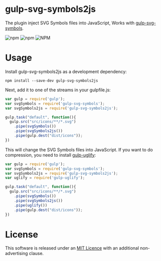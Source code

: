 # gulp-svg-symbols2js
The plugin inject SVG Symbols files into JavaScript, Works with [gulp-svg-symbols](https://www.npmjs.com/package/gulp-svg-symbols).

![npm](https://img.shields.io/npm/v/gulp-svg-symbols2js.svg)
![npm](https://img.shields.io/npm/dm/gulp-svg-symbols2js.svg)
![NPM](https://img.shields.io/npm/l/gulp-svg-symbols2js.svg)

# Usage

Install gulp-svg-symbols2js as a development dependency:
```
npm install --save-dev gulp-svg-symbols2js
```

Next, add it to one of the streams in your gulpfile.js:
```js
var gulp = require('gulp');
var svgSymbols = require('gulp-svg-symbols');
var svgSymbols2js = require('gulp-svg-symbols2js');

gulp.task("default", function(){
  gulp.src("src/icons/**/*.svg")
    .pipe(svgSymbols())
    .pipe(svgSymbols2js())
    .pipe(gulp.dest("dist/icons"));
})
```

This will change the SVG Symbols files into JavaScript. If you want to do compression, you need to install [gulp-uglify](https://www.npmjs.com/package/gulp-uglify):
```js
var gulp = require('gulp');
var svgSymbols = require('gulp-svg-symbols');
var svgSymbols2js = require('gulp-svg-symbols2js');
var uglify = require('gulp-uglify');

gulp.task("default", function(){
  gulp.src("src/icons/**/*.svg")
    .pipe(svgSymbols())
    .pipe(svgSymbols2js())
    .pipe(uglify())
    .pipe(gulp.dest("dist/icons"));
})
```

# License
This software is released under an [MIT Licence](./LICENSE.md) with an additional non-advertising clause.